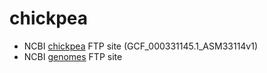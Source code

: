 # chickpea

 * NCBI [chickpea](https://ftp.ncbi.nlm.nih.gov/genomes/all/GCF/000/331/145/GCF_000331145.1_ASM33114v1/) FTP site (GCF_000331145.1_ASM33114v1)    
 * NCBI [genomes](https://ftp.ncbi.nlm.nih.gov/genomes/all/) FTP site  
   
